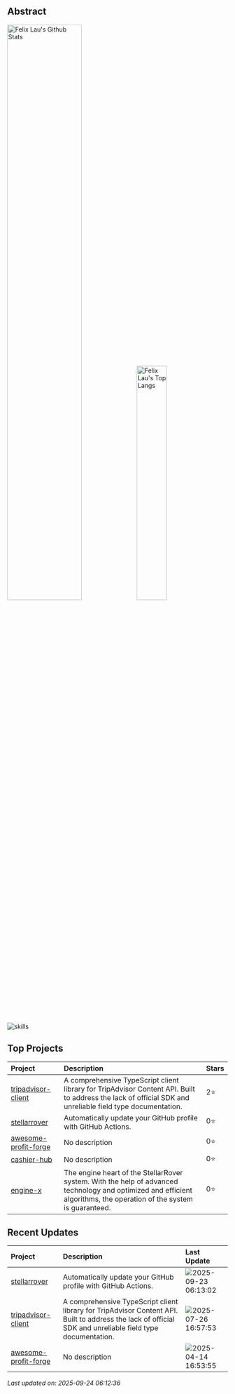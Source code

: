 ## Abstract
<p>
  <img src="https://github-readme-stats.vercel.app/api?username=stellarrover&show_icons=true&hide_border=true" alt="Felix Lau's Github Stats" width="58%" />
  <img src="https://github-readme-stats.vercel.app/api/top-langs/?username=stellarrover&layout=compact&hide_border=true&langs_count=10" alt="Felix Lau's Top Langs" width="37%" /> 
</p>



![skills](https://skillicons.dev/icons?i=html,css,js,ts,react,angular,tailwind,nodejs,deno,nestjs,graphql,postgresql,mysql,mongodb,redis,cassandra,prisma,docker,kubernetes,nginx,aws,vitest,grafana,rabbitmq,bash,git,ai,vim,vscode,postman)


## Top Projects
|Project|Description|Stars|
|:--|:--|:--|
|[tripadvisor-client](https://github.com/stellarrover/tripadvisor-client)|A comprehensive TypeScript client library for TripAdvisor Content API. Built to address the lack of official SDK and unreliable field type documentation.|2⭐|
|[stellarrover](https://github.com/stellarrover/stellarrover)|Automatically update your GitHub profile with GitHub Actions.|0⭐|
|[awesome-profit-forge](https://github.com/stellarrover/awesome-profit-forge)|No description|0⭐|
|[cashier-hub](https://github.com/stellarrover/cashier-hub)|No description|0⭐|
|[engine-x](https://github.com/stellarrover/engine-x)|The engine heart of the StellarRover system. With the help of advanced technology and optimized and efficient algorithms, the operation of the system is guaranteed.|0⭐|

## Recent Updates
|Project|Description|Last Update|
|:--|:--|:--|
|[stellarrover](https://github.com/stellarrover/stellarrover)|Automatically update your GitHub profile with GitHub Actions.|![2025-09-23 06:13:02](https://img.shields.io/badge/2025--09--23-06%3A13%3A02-brightgreen?style=flat-square)|
|[tripadvisor-client](https://github.com/stellarrover/tripadvisor-client)|A comprehensive TypeScript client library for TripAdvisor Content API. Built to address the lack of official SDK and unreliable field type documentation.|![2025-07-26 16:57:53](https://img.shields.io/badge/2025--07--26-16%3A57%3A53-brightgreen?style=flat-square)|
|[awesome-profit-forge](https://github.com/stellarrover/awesome-profit-forge)|No description|![2025-04-14 16:53:55](https://img.shields.io/badge/2025--04--14-16%3A53%3A55-brightgreen?style=flat-square)|

*Last updated on: 2025-09-24 06:12:36*